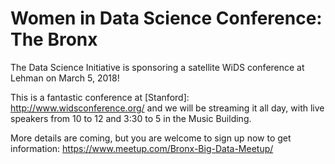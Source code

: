 # Women in Data Science Conference: The Bronx

The Data Science Initiative is sponsoring a satellite WiDS conference at Lehman on March 5, 2018!

This is a fantastic conference at [Stanford]: http://www.widsconference.org/ and we will be streaming it 
all day, with live speakers from 10 to 12 and 3:30 to 5 in the Music Building.

More details are coming, but you are welcome to sign up now to get information: https://www.meetup.com/Bronx-Big-Data-Meetup/
